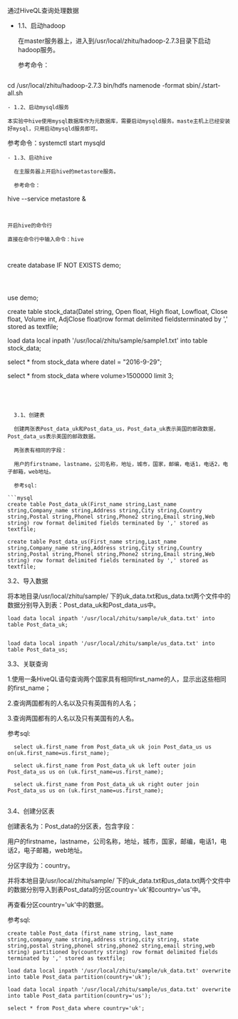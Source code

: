 <!--
author: thyme
date: 2019-12-17
title: HiveQL
tags:  
category: hadoop
status: publish   
summary: 
-->

 通过HiveQL查询处理数据 

- 1.1、启动hadoop

  在master服务器上，进入到/usr/local/zhitu/hadoop-2.7.3目录下启动hadoop服务。

  参考命令：

  ```
cd /usr/local/zhitu/hadoop-2.7.3
  bin/hdfs namenode -format
  sbin/./start-all.sh
  ```
- 1.2、启动mysqld服务

本实验中hive使用mysql数据库作为元数据库，需要启动mysqld服务。maste主机上已经安装好mysql，只用启动mysqld服务即可。

```
参考命令：systemctl start mysqld
```
- 1.3、启动hive

  在主服务器上开启hive的metastore服务。

  参考命令：

```
hive --service metastore &
```


开启hive的命令行

直接在命令行中输入命令：hive



```
  create database IF NOT EXISTS demo;
```

  

```
  use demo;

  create table stock_data(Datel string, Open float, High float, Lowfloat, Close float, Volume int, AdjClose float)row format delimited fieldsterminated by ',' stored as textfile;

   load data local inpath '/usr/local/zhitu/sample/sample1.txt' into table stock_data; 
 
   select * from stock_data where datel = "2016-9-29"; 
  
   select * from stock_data where  volume>1500000 limit 3; 
```




  3.1、创建表

  创建两张表Post_data_uk和Post_data_us，Post_data_uk表示英国的邮政数据，Post_data_us表示美国的邮政数据。

  两张表有相同的字段：

  用户的firstname，lastname，公司名称，地址，城市，国家，邮编，电话1，电话2，电子邮箱，web地址。

  参考sql:

```mysql
create table Post_data_uk(First_name string,Last_name string,Company_name string,Address string,City string,Country string,Postal string,Phonel string,Phone2 string,Email string,Web string) row format delimited fields terminated by ',' stored as textfile;
```

```mysql
create table Post_data_us(First_name string,Last_name string,Company_name string,Address string,City string,Country string,Postal string,Phonel string,Phone2 string,Email string,Web string) row format delimited fields terminated by ',' stored as textfile;
```

3.2、导入数据

将本地目录/usr/local/zhitu/sample/ 下的uk_data.txt和us_data.txt两个文件中的数据分别导入到表：Post_data_uk和Post_data_us中。

```shell
load data local inpath '/usr/local/zhitu/sample/uk_data.txt' into table Post_data_uk; 


load data local inpath '/usr/local/zhitu/sample/us_data.txt' into table Post_data_us; 
```
3.3、关联查询

1.使用一条HiveQL语句查询两个国家具有相同first_name的人，显示出这些相同的first_name；

2.查询两国都有的人名以及只有英国有的人名；

3.查询两国都有的人名以及只有美国有的人名。

参考sql:


```mysql
  select uk.first_name from Post_data_uk uk join Post_data_us us on(uk.first_name=us.first_name);

  select uk.first_name from Post_data_uk uk left outer join Post_data_us us on (uk.first_name=us.first_name);

  select uk.first_name from Post_data_uk uk right outer join Post_data_us us on (uk.first_name=us.first_name);
  
```

3.4、创建分区表

创建表名为：Post_data的分区表，包含字段：

用户的firstname，lastname，公司名称，地址，城市，国家，邮编，电话1，电话2，电子邮箱，web地址。

分区字段为：country。

并将本地目录/usr/local/zhitu/sample/ 下的uk_data.txt和us_data.txt两个文件中的数据分别导入到表Post_data的分区country='uk'和country='us'中。

再查看分区country='uk'中的数据。

参考sql:

```mysql
create table Post_data (first_name string, last_name string,company_name string,address string,city string, state string,postal string,phonel string,phone2 string,email string,web string) partitioned by(country string) row format delimited fields terminated by ',' stored as textfile;
```

```mysql
load data local inpath '/usr/local/zhitu/sample/uk_data.txt' overwrite into table Post_data partition(country='uk');
```

```mysql
load data local inpath '/usr/local/zhitu/sample/us_data.txt' overwrite into table Post_data partition(country='us');
```

```mysql
select * from Post_data where country='uk';
```

